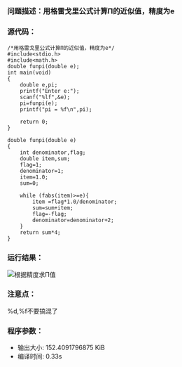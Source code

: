 
### 问题描述：用格雷戈里公式计算Π的近似值，精度为e
### 源代码：
	/*用格雷戈里公式计算Π的近似值，精度为e*/
	#include<stdio.h>
	#include<math.h>
	double funpi(double e);
	int main(void)
	{
		double e,pi;
		printf("Enter e:");
		scanf("%lf",&e);
		pi=funpi(e);
		printf("pi = %f\n",pi);
		
		return 0;
	}
	
	double funpi(double e)
	{
		int denominator,flag;
		double item,sum;
		flag=1;
		denominator=1;
		item=1.0;
		sum=0;
		
		while (fabs(item)>=e){
			item =flag*1.0/denominator;
			sum=sum+item;
			flag=-flag;
			denominator=denominator+2;
		}
		return sum*4;
	}
### 运行结果：

![根据精度求Π值](https://upload-images.jianshu.io/upload_images/6770220-e04f3eb371cfce47.png?imageMogr2/auto-orient/strip%7CimageView2/2/w/1240)


### 注意点：
%d,%f不要搞混了
### 程序参数：
- 输出大小: 152.4091796875 KiB
- 编译时间: 0.33s
